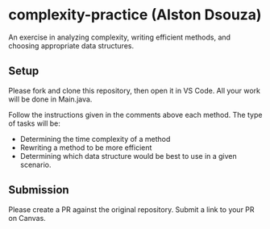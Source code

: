 # complexity-practice (Alston Dsouza)

An exercise in analyzing complexity, writing efficient methods, and choosing appropriate data structures.

## Setup
Please fork and clone this repository, then open it in VS Code. All your work will be done in Main.java.

Follow the instructions given in the comments above each method. The type of tasks will be:
- Determining the time complexity of a method
- Rewriting a method to be more efficient
- Determining which data structure would be best to use in a given scenario.

## Submission
Please create a PR against the original repository. Submit a link to your PR on Canvas.